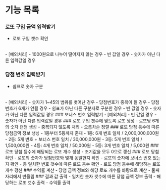 # 기능 목록

### 로또 구입 금액 입력받기
- 로또 구입 갯수 확인
</br>
- [예외처리]
    - 1000원으로 나누어 떨어지지 않는 경우
    - 빈 값일 경우
    - 숫자가 아닌 다른 입력값일 경우
    
### 당첨 번호 입력받기
- 쉼표로 숫자 구분
<br>
- [예외처리]
    - 숫자가 1~45의 범위를 벗어난 경우
    - 당첨번호가 중복이 될 경우
    - 당첨번호가 6개가 안될 경우
    - 쉼표가 아닌 다른 구분자로 구분한 경우
    - 빈 값일 경우
    - 숫자가 아닌 다른 입력값일 경우
### 보너스 번호 입력받기
- [예외처리]
    - 빈 값일 경우
    - 숫자가 아닌 다른 입력값일 경우
### 로또 구입 갯수에 맞도록 로또 생성
- 로또당 6개의 숫자 랜덤 생성
- 중복되지 않도록 처리
- 오름차순 정렬
### 로또 당첨 등수에 따른 당첨금액 정보 생성
- 1등부터 5등까지 존재
    - 1등: 6개 번호 일치 / 2,000,000,000원
    - 2등: 5개 번호 + 보너스 번호 일치 / 30,000,000원
    - 3등: 5개 번호 일치 / 1,500,000원
    - 4등: 4개 번호 일치 / 50,000원
    - 5등: 3개 번호 일치 / 5,000원
### 로또 당첨 등수에 해당되는 로또 개수 생성
- 초기값을 모두 0으로 갱신 
### 로또 당첨 확인
- 로또의 숫자가 당첨번호와 몇개 동일한지 확인
- 로또의 숫자에 보너스 번호 있는지 확인
- 총 일치한 번호 갯수에 따른 로또 등수 확인
- 로또 당첨 등수에 해당하는 로또 개수 갱신
### 수익률 계산 
- 당첨 금액 정보와 해당 로또 개수를 바탕으로 계산
- 둘째자리에서 반올림
### 결과 값 출력
- 일치한 숫자 갯수에 따른 당첨 금액 정보 출력
- 해당하는 로또 갯수 출력
- 수익률 출력
